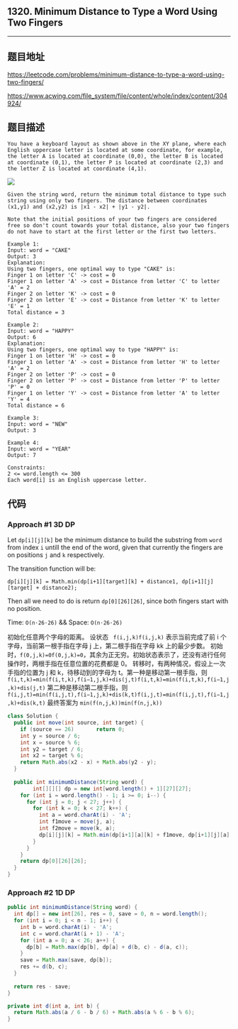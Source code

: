 ## 1320. Minimum Distance to Type a Word Using Two Fingers

----
## 题目地址

https://leetcode.com/problems/minimum-distance-to-type-a-word-using-two-fingers/

https://www.acwing.com/file_system/file/content/whole/index/content/304924/

## 题目描述
```
You have a keyboard layout as shown above in the XY plane, where each English uppercase letter is located at some coordinate, for example, the letter A is located at coordinate (0,0), the letter B is located at coordinate (0,1), the letter P is located at coordinate (2,3) and the letter Z is located at coordinate (4,1).
```
![](https://assets.leetcode.com/uploads/2020/01/02/leetcode_keyboard.png)

```
Given the string word, return the minimum total distance to type such string using only two fingers. The distance between coordinates (x1,y1) and (x2,y2) is |x1 - x2| + |y1 - y2|. 

Note that the initial positions of your two fingers are considered free so don't count towards your total distance, also your two fingers do not have to start at the first letter or the first two letters.

Example 1:
Input: word = "CAKE"
Output: 3
Explanation: 
Using two fingers, one optimal way to type "CAKE" is: 
Finger 1 on letter 'C' -> cost = 0 
Finger 1 on letter 'A' -> cost = Distance from letter 'C' to letter 'A' = 2 
Finger 2 on letter 'K' -> cost = 0 
Finger 2 on letter 'E' -> cost = Distance from letter 'K' to letter 'E' = 1 
Total distance = 3

Example 2:
Input: word = "HAPPY"
Output: 6
Explanation: 
Using two fingers, one optimal way to type "HAPPY" is:
Finger 1 on letter 'H' -> cost = 0
Finger 1 on letter 'A' -> cost = Distance from letter 'H' to letter 'A' = 2
Finger 2 on letter 'P' -> cost = 0
Finger 2 on letter 'P' -> cost = Distance from letter 'P' to letter 'P' = 0
Finger 1 on letter 'Y' -> cost = Distance from letter 'A' to letter 'Y' = 4
Total distance = 6

Example 3:
Input: word = "NEW"
Output: 3

Example 4:
Input: word = "YEAR"
Output: 7
 
Constraints:
2 <= word.length <= 300
Each word[i] is an English uppercase letter.
```

## 代码

### Approach #1  3D DP

Let `dp[i][j][k]` be the minimum distance to build the substring from `word` from index `i` untill the end of the word, given that currently the fingers are on positions `j` and `k` respectively.

The transition function will be:

```
dp[i][j][k] = Math.min(dp[i+1][target][k] + distance1, dp[i+1][j][target] + distance2);
```

Then all we need to do is return `dp[0][26][26]`, since both fingers start with no position.

Time: `O(n⋅26⋅26)` && Space: `O(n⋅26⋅26)`

初始化任意两个字母的距离。
设状态 ` f(i,j,k)f(i,j,k)`  表示当前完成了前 i 个字母，当前第一根手指在字母 j 上，第二根手指在字母 kk 上的最少步数。
初始时，`f(0,j,k)=0f(0,j,k)=0`，其余为正无穷。初始状态表示了，还没有进行任何操作时，两根手指在任意位置的花费都是 0。
转移时，有两种情况，假设上一次手指的位置为 j 和 k，待移动到的字母为 t。第一种是移动第一根手指，则 `f(i,t,k)=min(f(i,t,k),f(i−1,j,k)+dis(j,t)f(i,t,k)=min(f(i,t,k),f(i−1,j,k)+dis(j,t)`
第二种是移动第二根手指，则 `f(i,j,t)=min(f(i,j,t),f(i−1,j,k)+dis(k,t)f(i,j,t)=min(f(i,j,t),f(i−1,j,k)+dis(k,t)`
最终答案为 `min(f(n,j,k))min(f(n,j,k))`

```java
class Solution {
  public int move(int source, int target) {
    if (source == 26)		return 0;
    int y = source / 6;
    int x = source % 6;
    int y2 = target / 6;
    int x2 = target % 6;
    return Math.abs(x2 - x) + Math.abs(y2 - y);
  }
  
  public int minimumDistance(String word) {
		int[][][] dp = new int[word.length() + 1][27][27];
    for (int i = word.length() - 1; i >= 0; i--) {
      for (int j = 0; j < 27; j++) {
        for (int k = 0; k < 27; k++) {
          int a = word.charAt(i) - 'A';
          int f1move = move(j, a);
          int f2move = move(k, a);
          dp[i][j][k] = Math.min(dp[i+1][a][k] + f1move, dp[i+1][j][a] + f2move);
        }
      }
    }
    return dp[0][26][26];
  }
}
```

### Approach #2 1D DP

```JAVA
public int minimumDistance(String word) {
  int dp[] = new int[26], res = 0, save = 0, n = word.length();
  for (int i = 0; i < n - 1; i++) {
    int b = word.charAt(i) - 'A';
    int c = word.charAt(i + 1) - 'A';
    for (int a = 0; a < 26; a++) {
      dp[b] = Math.max(dp[b], dp[a] + d(b, c) - d(a, c));
    }
    save = Math.max(save, dp[b]);
    res += d(b, c);
  }
  
  return res - save;
}

private int d(int a, int b) {
  return Math.abs(a / 6 - b / 6) + Math.abs(a % 6 - b % 6);
}
```















